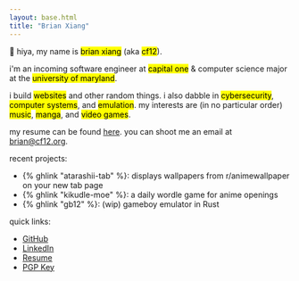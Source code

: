 ```yaml
---
layout: base.html
title: "Brian Xiang"
---
```

👋 hiya, my name is <mark>brian xiang</mark> (aka <mark>cf12</mark>).

i'm an incoming software engineer at
<mark>capital one</mark> & computer science major at the
<mark>university of maryland</mark>.

i build <mark>websites</mark> and other random things. i also dabble in
<mark>cybersecurity</mark>, <mark>computer systems</mark>, and <mark>emulation</mark>. my interests are (in no
particular order) <mark>music</mark>, <mark>manga</mark>, and <mark>video games</mark>.

my resume can be found [here](https://cf12.github.io/resume/resume.pdf). you can shoot me an email at [brian@cf12.org](mailto:brian@cf12.org).

recent projects:

- {% ghlink "atarashii-tab" %}: displays wallpapers from r/animewallpaper on your new tab page
- {% ghlink "kikudle-moe" %}: a daily wordle game for anime openings
- {% ghlink "gb12" %}: (wip) gameboy emulator in Rust

quick links:

- [GitHub](https://github.com/cf12)
- [LinkedIn](https://www.linkedin.com/in/cf12/)
- [Resume](https://cf12.github.io/resume/resume.pdf)
- [PGP Key](https://keys.openpgp.org/vks/v1/by-fingerprint/A21D40A7EDE2BECE546989CA1E35A4D23235C87D)
